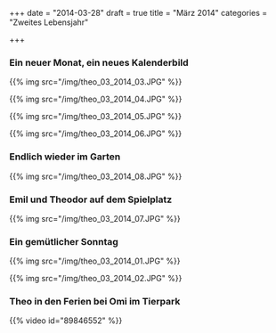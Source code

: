 +++
date = "2014-03-28"
draft = true
title = "März 2014"
categories = "Zweites Lebensjahr"

+++

### Ein neuer Monat, ein neues Kalenderbild
{{% img src="/img/theo_03_2014_03.JPG" %}}

{{% img src="/img/theo_03_2014_04.JPG" %}}

{{% img src="/img/theo_03_2014_05.JPG" %}}

{{% img src="/img/theo_03_2014_06.JPG" %}}

### Endlich wieder im Garten
{{% img src="/img/theo_03_2014_08.JPG" %}}

### Emil und Theodor auf dem Spielplatz
{{% img src="/img/theo_03_2014_07.JPG" %}}

### Ein gemütlicher Sonntag
{{% img src="/img/theo_03_2014_01.JPG" %}}

{{% img src="/img/theo_03_2014_02.JPG" %}}

### Theo in den Ferien bei Omi im Tierpark
{{% video id="89846552" %}}
